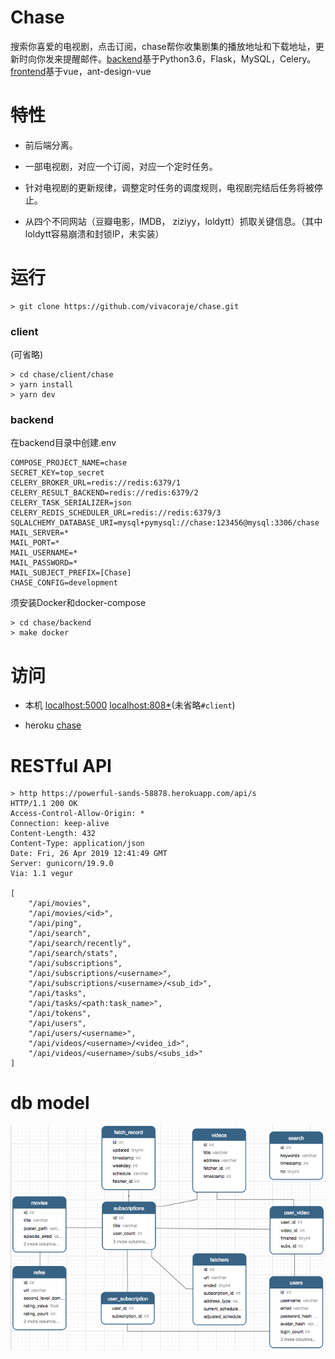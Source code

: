 # Chase

搜索你喜爱的电视剧，点击订阅，chase帮你收集剧集的播放地址和下载地址，更新时向你发来提醒邮件。[backend](https://github.com/vivacoraje/chase/tree/master/backend)基于Python3.6，Flask，MySQL，Celery。[frontend](frontend/chase)基于vue，ant-design-vue

# 特性

- 前后端分离。

- 一部电视剧，对应一个订阅，对应一个定时任务。

- 针对电视剧的更新规律，调整定时任务的调度规则，电视剧完结后任务将被停止。
- 从四个不同网站（豆瓣电影，IMDB， ziziyy，loldytt）抓取关键信息。（其中loldytt容易崩溃和封锁IP，未实装）

# 运行

```
> git clone https://github.com/vivacoraje/chase.git
```

### client
(可省略)
```
> cd chase/client/chase
> yarn install
> yarn dev
```

### backend

在backend目录中创建.env
```
COMPOSE_PROJECT_NAME=chase
SECRET_KEY=top_secret
CELERY_BROKER_URL=redis://redis:6379/1
CELERY_RESULT_BACKEND=redis://redis:6379/2
CELERY_TASK_SERIALIZER=json
CELERY_REDIS_SCHEDULER_URL=redis://redis:6379/3
SQLALCHEMY_DATABASE_URI=mysql+pymysql://chase:123456@mysql:3306/chase
MAIL_SERVER=*
MAIL_PORT=*
MAIL_USERNAME=*
MAIL_PASSWORD=*
MAIL_SUBJECT_PREFIX=[Chase]
CHASE_CONFIG=development
```

须安装Docker和docker-compose
```
> cd chase/backend
> make docker
```

# 访问

- 本机
[localhost:5000](http://localhost:5000)
[localhost:808*](http://localhost:8080)(未省略`#client`)

- heroku
[chase](https://powerful-sands-58878.herokuapp.com/)

# RESTful API
```
> http https://powerful-sands-58878.herokuapp.com/api/s
HTTP/1.1 200 OK
Access-Control-Allow-Origin: *
Connection: keep-alive
Content-Length: 432
Content-Type: application/json
Date: Fri, 26 Apr 2019 12:41:49 GMT
Server: gunicorn/19.9.0
Via: 1.1 vegur

[
    "/api/movies",
    "/api/movies/<id>",
    "/api/ping",
    "/api/search",
    "/api/search/recently",
    "/api/search/stats",
    "/api/subscriptions",
    "/api/subscriptions/<username>",
    "/api/subscriptions/<username>/<sub_id>",
    "/api/tasks",
    "/api/tasks/<path:task_name>",
    "/api/tokens",
    "/api/users",
    "/api/users/<username>",
    "/api/videos/<username>/<video_id>",
    "/api/videos/<username>/subs/<subs_id>"
]
```

# db model
![db model](https://raw.githubusercontent.com/vivacoraje/chase/master/images/chase.tiff)